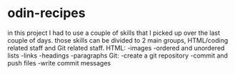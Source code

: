 # odin-recipes
in this project I had to use a couple of skills that I picked up over the last couple of days.
those skills can be divided to 2 main groups, HTML/coding related staff and Git related staff.
HTML:
-images
-ordered and unordered lists
-links
-headings
-paragraphs
Git:
-create a git repository
-commit and push files
-write commit messages